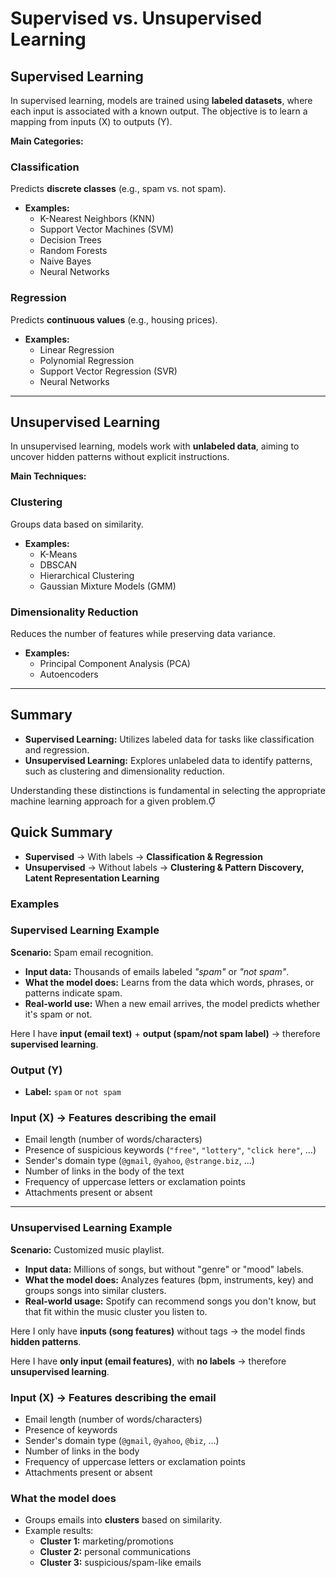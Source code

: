 # Supervised vs. Unsupervised Learning

## Supervised Learning
In supervised learning, models are trained using **labeled datasets**, where each input is associated with a known output. The objective is to learn a mapping from inputs (X) to outputs (Y).

**Main Categories:**

### Classification
Predicts **discrete classes** (e.g., spam vs. not spam).

- **Examples:**
  - K-Nearest Neighbors (KNN)
  - Support Vector Machines (SVM)
  - Decision Trees
  - Random Forests
  - Naive Bayes
  - Neural Networks

### Regression
Predicts **continuous values** (e.g., housing prices).

- **Examples:**
  - Linear Regression
  - Polynomial Regression
  - Support Vector Regression (SVR)
  - Neural Networks

---

## Unsupervised Learning
In unsupervised learning, models work with **unlabeled data**, aiming to uncover hidden patterns without explicit instructions.

**Main Techniques:**

### Clustering
Groups data based on similarity.

- **Examples:**
  - K-Means
  - DBSCAN
  - Hierarchical Clustering
  - Gaussian Mixture Models (GMM)

### Dimensionality Reduction
Reduces the number of features while preserving data variance.

- **Examples:**
  - Principal Component Analysis (PCA)
  - Autoencoders

---

## Summary
- **Supervised Learning:** Utilizes labeled data for tasks like classification and regression.
- **Unsupervised Learning:** Explores unlabeled data to identify patterns, such as clustering and dimensionality reduction.

Understanding these distinctions is fundamental in selecting the appropriate machine learning approach for a given problem.
## **Quick Summary**
* **Supervised** → With labels → **Classification & Regression**
* **Unsupervised** → Without labels → **Clustering & Pattern Discovery, Latent Representation Learning**


### Examples

### **Supervised Learning Example**

**Scenario:** Spam email recognition.

* **Input data:** Thousands of emails labeled *"spam"* or *"not spam"*.
* **What the model does:** Learns from the data which words, phrases, or patterns indicate spam.
* **Real-world use:** When a new email arrives, the model predicts whether it's spam or not.

Here I have **input (email text)** + **output (spam/not spam label)** → therefore **supervised learning**.

### Output (Y)
- **Label:** `spam` or `not spam`

### Input (X) → Features describing the email
- Email length (number of words/characters)  
- Presence of suspicious keywords (`"free"`, `"lottery"`, `"click here"`, …)  
- Sender's domain type (`@gmail`, `@yahoo`, `@strange.biz`, …)  
- Number of links in the body of the text  
- Frequency of uppercase letters or exclamation points  
- Attachments present or absent  

---

### **Unsupervised Learning Example**

**Scenario:** Customized music playlist.

* **Input data:** Millions of songs, but without "genre" or "mood" labels.
* **What the model does:** Analyzes features (bpm, instruments, key) and groups songs into similar clusters.
* **Real-world usage:** Spotify can recommend songs you don't know, but that fit within the music cluster you listen to.

Here I only have **inputs (song features)** without tags → the model finds **hidden patterns**.

Here I have **only input (email features)**, with **no labels** → therefore **unsupervised learning**.

### Input (X) → Features describing the email
- Email length (number of words/characters)  
- Presence of keywords  
- Sender's domain type (`@gmail`, `@yahoo`, `@biz`, …)  
- Number of links in the body  
- Frequency of uppercase letters or exclamation points  
- Attachments present or absent  

### What the model does
- Groups emails into **clusters** based on similarity.  
- Example results:  
  - **Cluster 1:** marketing/promotions  
  - **Cluster 2:** personal communications  
  - **Cluster 3:** suspicious/spam-like emails  
